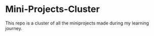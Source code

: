 # Mini-Projects-Cluster
This repo is a cluster of all the miniprojects made during my learning journey. 
